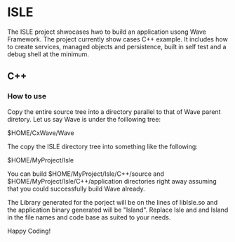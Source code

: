 # ISLE

The ISLE project shwocases hwo to build an application usong Wave Framework.
The project currently show cases C++ example.
It includes how to create services, managed objects and persistence, built in self test and a debug shell at the minimum.

## C++

### How to use

Copy the entire source tree into a directory parallel to that of Wave parent diretory.
Let us say Wave is under the foillowing tree:

$HOME/CxWave/Wave

The copy the ISLE directory tree into something like the following:

$HOME/MyProject/Isle

You can build $HOME/MyProject/Isle/C++/source and $HOME/MyProject/Isle/C++/application
directories right away assuming that you could successfully build Wave already.

The Library generated for the porject will be on the lines of libIsle.so and the
application binary generated will be "Island".  Replace Isle and and Island in the
file names and code base as suited to your needs.

Happy Coding!

